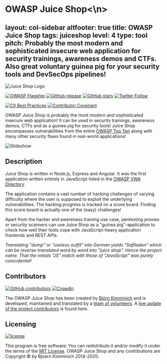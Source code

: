 # OWASP Juice Shop<\n>
layout: col-sidebar
altfooter: true
title: OWASP Juice Shop
tags: juiceshop
level: 4
type: tool
pitch: Probably the most modern and sophisticated insecure web application for security trainings, awareness demos and CTFs. Also great voluntary guinea pig for your security tools and DevSecOps pipelines!
---

<!-- rebuild 2 -->

![Juice Shop Logo](https://raw.githubusercontent.com/bkimminich/juice-shop/develop/frontend/src/assets/public/images/JuiceShop_Logo_100px.png)

[![OWASP Flagship](https://img.shields.io/badge/owasp-flagship%20project-48A646.svg)](/projects/#div-flagships)<!-- @IGNORE PREVIOUS: link -->
[![GitHub release](https://img.shields.io/github/release/bkimminich/juice-shop.svg)](https://github.com/bkimminich/juice-shop/releases/latest)
[![GitHub stars](https://img.shields.io/github/stars/bkimminich/juice-shop.svg?label=GitHub%20%E2%98%85&style=flat)](https://github.com/bkimminich/juice-shop/stargazers)
[![Twitter Follow](https://img.shields.io/twitter/follow/owasp_juiceshop.svg?style=social&label=Follow)](https://twitter.com/owasp_juiceshop)

[![CII Best Practices](https://bestpractices.coreinfrastructure.org/projects/223/badge)](https://bestpractices.coreinfrastructure.org/projects/223) [![Contributor Covenant](https://img.shields.io/badge/Contributor%20Covenant-v2.0%20adopted-ff69b4.svg)](https://github.com/bkimminich/juice-shop/blob/master/CODE_OF_CONDUCT.md)

OWASP Juice Shop is probably the most modern and sophisticated insecure
web application! It can be used in security trainings, awareness demos,
CTFs and as a guinea pig for security tools! Juice Shop encompasses
vulnerabilities from the entire
[OWASP Top Ten](/www-project-top-ten)<!-- @IGNORE PREVIOUS: link --> along with many other security
flaws found in real-world applications!

![Slideshow](https://raw.githubusercontent.com/bkimminich/juice-shop/master/screenshots/slideshow.gif)

## Description

Juice Shop is written in Node.js, Express and Angular. It was the first
application written entirely in JavaScript listed in the
[OWASP VWA Directory](/www-project-vulnerable-web-applications-directory)<!-- @IGNORE PREVIOUS: link -->.

The application contains a vast number of hacking challenges of varying
difficulty where the user is supposed to exploit the underlying
vulnerabilities. The hacking progress is tracked on a score board.
Finding this score board is actually one of the (easy) challenges!

Apart from the hacker and awareness training use case, pentesting
proxies or security scanners can use Juice Shop as a "guinea
pig"-application to check how well their tools cope with
JavaScript-heavy application frontends and REST APIs.

_Translating "dump" or "useless outfit" into German yields "Saftladen"
which can be reverse-translated word by word into "juice shop". Hence
the project name. That the initials "JS" match with those of
"JavaScript" was purely coincidental!_

## Contributors

[![GitHub contributors](https://img.shields.io/github/contributors/bkimminich/juice-shop.svg)](https://github.com/bkimminich/juice-shop/graphs/contributors)
[![Crowdin](https://d322cqt584bo4o.cloudfront.net/owasp-juice-shop/localized.svg)](https://crowdin.com/project/owasp-juice-shop)

The OWASP Juice Shop has been created by
[Björn Kimminich](mailto:bjoern.kimminich@owasp.org) and is developed,
maintained and translated by a
[team of volunteers](https://github.com/bkimminich/juice-shop/blob/master/HALL_OF_FAME.md).
A
[live update of the project contributors](https://github.com/bkimminich/juice-shop/graphs/contributors)
is found here.

## Licensing

[![license](https://img.shields.io/github/license/bkimminich/juice-shop.svg)](https://github.com/bkimminich/juice-shop/blob/master/LICENSE)

This program is free software: You can redistribute it and/or modify it
under the terms of the
[MIT License](https://github.com/bkimminich/juice-shop/blob/master/LICENSE).
OWASP Juice Shop and any contributions are Copyright © by Bjoern
Kimminich 2014-2020.
